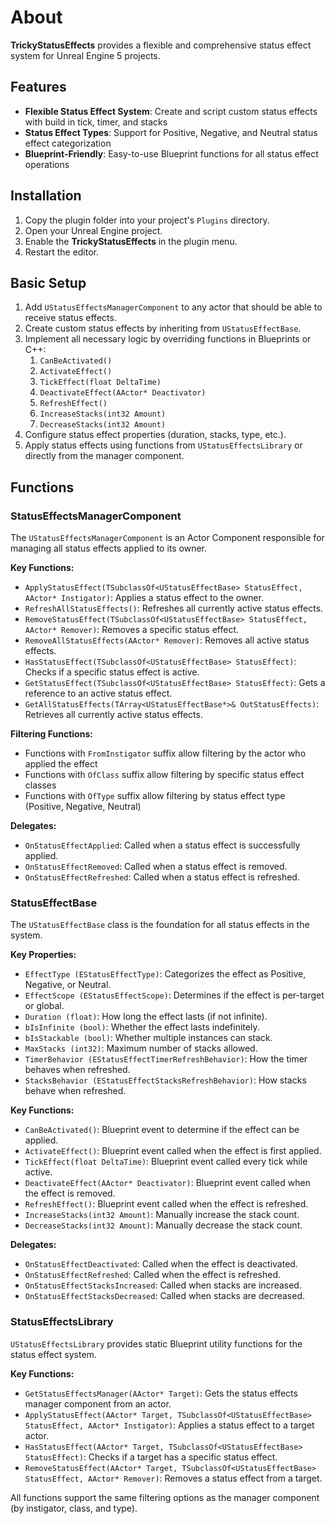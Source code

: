 # About

**TrickyStatusEffects** provides a flexible and comprehensive status effect system for Unreal Engine 5 projects.

## Features

* **Flexible Status Effect System**: Create and script custom status effects with build in tick, timer, and stacks
* **Status Effect Types**: Support for Positive, Negative, and Neutral status effect categorization
* **Blueprint-Friendly**: Easy-to-use Blueprint functions for all status effect operations

## Installation

1. Copy the plugin folder into your project's `Plugins` directory.
2. Open your Unreal Engine project.
3. Enable the **TrickyStatusEffects** in the plugin menu.
4. Restart the editor.

## Basic Setup

1. Add `UStatusEffectsManagerComponent` to any actor that should be able to receive status effects.
2. Create custom status effects by inheriting from `UStatusEffectBase`. 
3. Implement all necessary logic by overriding functions in Blueprints or C++:
   1. `CanBeActivated()`
   2. `ActivateEffect()`
   3. `TickEffect(float DeltaTime)`
   4. `DeactivateEffect(AActor* Deactivator)`
   5. `RefreshEffect()`
   6. `IncreaseStacks(int32 Amount)`
   7. `DecreaseStacks(int32 Amount)`
4. Configure status effect properties (duration, stacks, type, etc.).
5. Apply status effects using functions from `UStatusEffectsLibrary` or directly from the manager component.

## Functions

### StatusEffectsManagerComponent
The `UStatusEffectsManagerComponent` is an Actor Component responsible for managing all status effects applied to its owner.

**Key Functions:**
* `ApplyStatusEffect(TSubclassOf<UStatusEffectBase> StatusEffect, AActor* Instigator)`: Applies a status effect to the owner.
* `RefreshAllStatusEffects()`: Refreshes all currently active status effects.
* `RemoveStatusEffect(TSubclassOf<UStatusEffectBase> StatusEffect, AActor* Remover)`: Removes a specific status effect.
* `RemoveAllStatusEffects(AActor* Remover)`: Removes all active status effects.
* `HasStatusEffect(TSubclassOf<UStatusEffectBase> StatusEffect)`: Checks if a specific status effect is active.
* `GetStatusEffect(TSubclassOf<UStatusEffectBase> StatusEffect)`: Gets a reference to an active status effect.
* `GetAllStatusEffects(TArray<UStatusEffectBase*>& OutStatusEffects)`: Retrieves all currently active status effects.

**Filtering Functions:**
* Functions with `FromInstigator` suffix allow filtering by the actor who applied the effect
* Functions with `OfClass` suffix allow filtering by specific status effect classes
* Functions with `OfType` suffix allow filtering by status effect type (Positive, Negative, Neutral)

**Delegates:**
* `OnStatusEffectApplied`: Called when a status effect is successfully applied.
* `OnStatusEffectRemoved`: Called when a status effect is removed.
* `OnStatusEffectRefreshed`: Called when a status effect is refreshed.

### StatusEffectBase
The `UStatusEffectBase` class is the foundation for all status effects in the system.

**Key Properties:**
* `EffectType (EStatusEffectType)`: Categorizes the effect as Positive, Negative, or Neutral.
* `EffectScope (EStatusEffectScope)`: Determines if the effect is per-target or global.
* `Duration (float)`: How long the effect lasts (if not infinite).
* `bIsInfinite (bool)`: Whether the effect lasts indefinitely.
* `bIsStackable (bool)`: Whether multiple instances can stack.
* `MaxStacks (int32)`: Maximum number of stacks allowed.
* `TimerBehavior (EStatusEffectTimerRefreshBehavior)`: How the timer behaves when refreshed.
* `StacksBehavior (EStatusEffectStacksRefreshBehavior)`: How stacks behave when refreshed.

**Key Functions:**
* `CanBeActivated()`: Blueprint event to determine if the effect can be applied.
* `ActivateEffect()`: Blueprint event called when the effect is first applied.
* `TickEffect(float DeltaTime)`: Blueprint event called every tick while active.
* `DeactivateEffect(AActor* Deactivator)`: Blueprint event called when the effect is removed.
* `RefreshEffect()`: Blueprint event called when the effect is refreshed.
* `IncreaseStacks(int32 Amount)`: Manually increase the stack count.
* `DecreaseStacks(int32 Amount)`: Manually decrease the stack count.

**Delegates:**
* `OnStatusEffectDeactivated`: Called when the effect is deactivated.
* `OnStatusEffectRefreshed`: Called when the effect is refreshed.
* `OnStatusEffectStacksIncreased`: Called when stacks are increased.
* `OnStatusEffectStacksDecreased`: Called when stacks are decreased.

### StatusEffectsLibrary
`UStatusEffectsLibrary` provides static Blueprint utility functions for the status effect system.

**Key Functions:**
* `GetStatusEffectsManager(AActor* Target)`: Gets the status effects manager component from an actor.
* `ApplyStatusEffect(AActor* Target, TSubclassOf<UStatusEffectBase> StatusEffect, AActor* Instigator)`: Applies a status effect to a target actor.
* `HasStatusEffect(AActor* Target, TSubclassOf<UStatusEffectBase> StatusEffect)`: Checks if a target has a specific status effect.
* `RemoveStatusEffect(AActor* Target, TSubclassOf<UStatusEffectBase> StatusEffect, AActor* Remover)`: Removes a status effect from a target.

All functions support the same filtering options as the manager component (by instigator, class, and type).